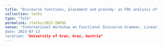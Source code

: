 ```yaml
---
title: "Discourse functions, placement and prosody: an FDG analysis of left- and right-dislocation in British English"
collection: talks
type: "Talk"
permalink: /talks/2023-IWFDG
venue: "International Workshop on Functional Discourse Grammar, Linearization in Functional Discourse Grammar``
date: 2023-07-13
location: "University of Graz, Graz, Austria"
---
```



